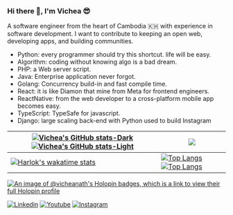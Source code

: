 ### Hi there 👋, I'm Vichea 😎
A software engineer from the heart of Cambodia 🇰🇭 with experience in software development.
I want to contribute to keeping an open web, developing apps, and building communities.
- Python: every programmer should try this shortcut. life will be easy.
- Algorithm: coding without knowing algo is a bad dream.
- PHP: a Web server script.
- Java: Enterprise application never forgot.
- Golang: Concurrency build-in and fast compile time.
- React: it is like Diamon that mine from Meta for frontend engineers.
- ReactNative: from the web developer to a cross-platform mobile app becomes easy.
- TypeScript: TypeSafe for javascript.
- Django: large scaling back-end with Python used to build Instagram


| [![Vichea's GitHub stats-Dark](https://github-readme-stats.vercel.app/api?username=vicheanath\&show_icons=true\&theme=dark#gh-dark-mode-only)](https://github.com/anuraghazra/github-readme-stats#responsive-card-theme#gh-dark-mode-only) [![Vichea's GitHub stats-Light](https://github-readme-stats.vercel.app/api?username=vicheanath\&show_icons=true\&theme=default#gh-light-mode-only)](https://github.com/anuraghazra/github-readme-stats#responsive-card-theme#gh-light-mode-only)  | ![](https://github-readme-streak-stats.herokuapp.com/?user=vicheanath&theme=dark&hide_border=false) |
| ------------- | ------------- |
| [![Harlok's wakatime stats](https://github-readme-stats.vercel.app/api/wakatime?username=vicheanath&layout=compact&theme=dark#gh-dark-mode-only)](https://github.com/anuraghazra/github-readme-stats) | [![Top Langs](https://github-stats-pi.vercel.app/api/top-langs/?username=vicheanath\&layout=compact\&theme=dark#gh-dark-mode-only)](https://github.com/anuraghazra/github-readme-stats#responsive-card-theme#gh-dark-mode-only) [![Top Langs](https://github-stats-pi.vercel.app/api/top-langs/?username=vicheanath\&layout=compact\&theme=light#gh-light-mode-only)](https://github.com/anuraghazra/github-readme-stats#responsive-card-theme#gh-light-mode-only) |

[![An image of @vicheanath's Holopin badges, which is a link to view their full Holopin profile](https://holopin.me/vicheanath)](https://holopin.io/@vicheanath)

[![Linkedin](https://img.shields.io/badge/LinkedIn-blue.svg?style=for-the-badge&logo=linkedin)](https://www.linkedin.com/in/vicheanath/)
[![Youtube](https://img.shields.io/badge/Youtube-red.svg?style=for-the-badge&logo=youtube)](https://youtube.com/@vicheakh)
[![Instagram](https://img.shields.io/badge/Instagram-gray.svg?style=for-the-badge&logo=instagram)](https://www.instagram.com/nath_vichea/)

